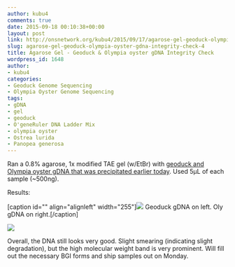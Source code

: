```yaml
---
author: kubu4
comments: true
date: 2015-09-18 00:10:38+00:00
layout: post
link: http://onsnetwork.org/kubu4/2015/09/17/agarose-gel-geoduck-olympia-oyster-gdna-integrity-check-4/
slug: agarose-gel-geoduck-olympia-oyster-gdna-integrity-check-4
title: Agarose Gel - Geoduck & Olympia oyster gDNA Integrity Check
wordpress_id: 1648
author:
- kubu4
categories:
- Geoduck Genome Sequencing
- Olympia Oyster Genome Sequencing
tags:
- gDNA
- gel
- geoduck
- O'geneRuler DNA Ladder Mix
- olympia oyster
- Ostrea lurida
- Panopea generosa
---
```


Ran a 0.8% agarose, 1x modified TAE gel (w/EtBr) with [geoduck and Olympia oyster gDNA that was precipitated earlier today](http://onsnetwork.org/kubu4/2015/09/17/ethanol-precipitation-geoduck-olympia-oyster-gdna/). Used 5μL of each sample (~500ng).

Results:

[caption id="" align="alignleft" width="255"][![](http://eagle.fish.washington.edu/Arabidopsis/20150917_gel_gDNA_geoduck_oly.jpg)](http://eagle.fish.washington.edu/Arabidopsis/20150917_gel_gDNA_geoduck_oly.jpg) Geoduck gDNA on left. Oly gDNA on right.[/caption]

[![](https://raw.githubusercontent.com/sr320/LabDocs/master/protocols/Commercial_Protocols/ThermoFisher_OgeneRuler_DNA_Ladder_Mix_F100439.jpg)](https://raw.githubusercontent.com/sr320/LabDocs/master/protocols/Commercial_Protocols/ThermoFisher_OgeneRuler_DNA_Ladder_Mix_F100439.jpg)



























Overall, the DNA still looks very good. Slight smearing (indicating slight degradation), but the high molecular weight band is very prominent. Will fill out the necessary BGI forms and ship samples out on Monday.


